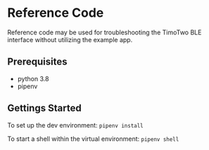 # Reference Code

Reference code may be used for troubleshooting the TimoTwo BLE interface without
utilizing the example app.

## Prerequisites

- python 3.8
- pipenv

## Gettings Started

To set up the dev environment:
`pipenv install`

To start a shell within the virtual environment:
`pipenv shell`
